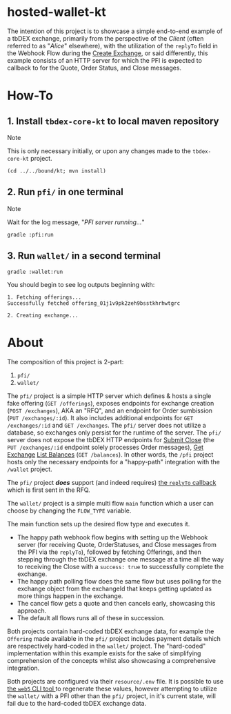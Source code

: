 # hosted-wallet-kt

The intention of this project is to showcase a simple end-to-end example of a tbDEX exchange, primarily from the perspective of the *Client* (often referred to as "*Alice*" elsewhere), with the utilization of the `replyTo` field in the Webhook Flow during the [Create Exchange](https://github.com/TBD54566975/tbdex/tree/main/specs/http-api#create-exchange), or said differently, this example consists of an HTTP server for which the PFI is expected to callback to for the Quote, Order Status, and Close messages.

# How-To

## 1. Install `tbdex-core-kt` to local maven repository

> [!NOTE]
>
> This is only necessary initially, or upon any changes made to the `tbdex-core-kt` project.

```shell
(cd ../../bound/kt; mvn install)
```

## 2. Run `pfi/` in one terminal

> [!NOTE]
>
> Wait for the log message, "*PFI server running...*"

```shell
gradle :pfi:run
```

## 3. Run `wallet/` in a second terminal

```shell
gradle :wallet:run
```

You should begin to see log outputs beginning with:

```shell
1. Fetching offerings...
Successfully fetched offering_01j1v9pk2zeh9bsstkhrhwtgrc

2. Creating exchange...
```

# About

The composition of this project is 2-part:

1. `pfi/`
2. `wallet/`

The `pfi/` project is a simple HTTP server which defines & hosts a single fake offering (`GET /offerings`), exposes endpoints for exchange creation (`POST /exchanges`), AKA an "RFQ", and an endpoint for Order sumbission (`PUT /exchanges/:id`). It also includes additional endpoints for `GET /exchanges/:id` and `GET /exchanges`. The `pfi/` server does not utilize a database, so exchanges only persist for the runtime of the server. The `pfi/` server does not expose the tbDEX HTTP endpoints for [Submit Close](https://github.com/TBD54566975/tbdex/tree/main/specs/http-api#submit-close) (the `PUT /exchanges/:id` endpoint solely processes Order messages), [Get Exchange](https://github.com/TBD54566975/tbdex/tree/main/specs/http-api#get-exchange)  [List Balances](https://github.com/TBD54566975/tbdex/tree/main/specs/http-api#list-balances) (`GET /balances`). In other words, the `/pfi` project hosts only the necessary endpoints for a "happy-path" integration with the `/wallet` project.

The `pfi/` project ***does*** support (and indeed requires) [the `replyTo` callback](https://github.com/TBD54566975/tbdex/tree/main/specs/http-api#callbacks) which is first sent in the RFQ.

The `wallet/` project is a simple multi flow `main` function which a user can choose by changing the `FLOW_TYPE` variable.

The main function sets up the desired flow type and executes it.
* The happy path webhook flow begins with setting up the Webhook server (for receiving Quote, OrderStatuses, and Close messages from the PFI via the `replyTo`), followed by fetching Offerings, and then stepping through the tbDEX exchange one message at a time all the way to receiving the Close with a `success: true` to successfully complete the exchange.
* The happy path polling flow does the same flow but uses polling for the exchange object from the exchangeId that keeps getting updated as more things happen in the exchange.
* The cancel flow gets a quote and then cancels early, showcasing this approach.
* The default all flows runs all of these in succession.

Both projects contain hard-coded tbDEX exchange data, for example the `Offering` made available in the `pfi/` project includes payment details which are respectively hard-coded in the `wallet/` project. The "hard-coded" implementation within this example exists for the sake of simplifying comprehension of the concepts whilst also showcasing a comprehensive integration.

Both projects are configured via their `resource/.env` file. It is possible to use [the `web5` CLI tool ](https://github.com/TBD54566975/web5-rs/tree/main/crates/web5_cli) to regenerate these values, however attempting to utilize the `wallet/` with a PFI other than the `pfi/` project, in it's current state, will fail due to the hard-coded tbDEX exchange data.
